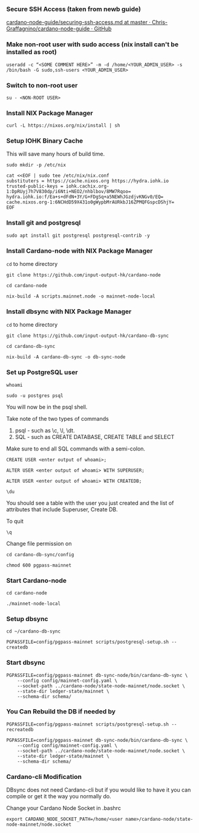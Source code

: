### Secure SSH Access (taken from newb guide)
[cardano-node-guide/securing-ssh-access.md at master · Chris-Graffagnino/cardano-node-guide · GitHub](https://github.com/Chris-Graffagnino/cardano-node-guide/blob/master/docs/securing-ssh-access.md)

### Make non-root user with sudo access (nix install can't be installed as root)
`useradd -c “<SOME COMMENT HERE>” -m -d /home/<YOUR_ADMIN_USER> -s /bin/bash -G sudo,ssh-users <YOUR_ADMIN_USER>`

### Switch to non-root user
`su - <NON-ROOT USER>`


### Install NIX Package Manager

`curl -L https://nixos.org/nix/install | sh`


### Setup IOHK Binary Cache

This will save many hours of build time.

```sudo mkdir -p /etc/nix```


```
cat <<EOF | sudo tee /etc/nix/nix.conf
substituters = https://cache.nixos.org https://hydra.iohk.io
trusted-public-keys = iohk.cachix.org-1:DpRUyj7h7V830dp/i6Nti+NEO2/nhblbov/8MW7Rqoo= hydra.iohk.io:f/Ea+s+dFdN+3Y/G+FDgSq+a5NEWhJGzdjvKNGv0/EQ= cache.nixos.org-1:6NCHdD59X431o0gWypbMrAURkbJ16ZPMQFGspcDShjY=
EOF
```

### Install git and postgresql
`sudo apt install git postgresql postgresql-contrib -y`

### Install Cardano-node with NIX Package Manager
`cd` to home directory

```git clone https://github.com/input-output-hk/cardano-node```

```cd cardano-node```

```nix-build -A scripts.mainnet.node -o mainnet-node-local```


### Install dbsync with NIX Package Manager
`cd` to home directory

```git clone https://github.com/input-output-hk/cardano-db-sync```

```cd cardano-db-sync```

```nix-build -A cardano-db-sync -o db-sync-node```


### Set up PostgreSQL user

```whoami```

```sudo -u postgres psql```

You will now be in the psql shell.  

Take note of the two types of commands
1. psql - such as \c, \l, \dt.
2. SQL - such as CREATE DATABASE, CREATE TABLE and SELECT

Make sure to end all SQL commands with a semi-colon.

```CREATE USER <enter output of whoami>;```

```ALTER USER <enter output of whoami> WITH SUPERUSER;```


```ALTER USER <enter output of whoami> WITH CREATEDB;```

```\du```

You should see a table with the user you just created and the list of attributes that include Superuser, Create DB.


To quit

```\q```

Change file permission on 

```cd cardano-db-sync/config```

```chmod 600 pgpass-mainnet```


### Start Cardano-node

```cd cardano-node```

```./mainnet-node-local```


### Setup dbsync
`cd ~/cardano-db-sync`

```PGPASSFILE=config/pgpass-mainnet scripts/postgresql-setup.sh --createdb```

### Start dbsync

```
PGPASSFILE=config/pgpass-mainnet db-sync-node/bin/cardano-db-sync \
    --config config/mainnet-config.yaml \
    --socket-path ../cardano-node/state-node-mainnet/node.socket \
    --state-dir ledger-state/mainnet \
    --schema-dir schema/
```

### You Can Rebuild the DB if needed by

```
PGPASSFILE=config/pgpass-mainnet scripts/postgresql-setup.sh --recreatedb

PGPASSFILE=config/pgpass-mainnet db-sync-node/bin/cardano-db-sync \
    --config config/mainnet-config.yaml \
    --socket-path ../cardano-node/state-node-mainnet/node.socket \
    --state-dir ledger-state/mainnet \
    --schema-dir schema/
  ```

### Cardano-cli Modification

DBsync does not need Cardano-cli but if you would like to have it you can compile or get it the way you normally do.

Change your Cardano Node Socket in .bashrc

```export CARDANO_NODE_SOCKET_PATH=/home/<user name>/cardano-node/state-node-mainnet/node.socket```
